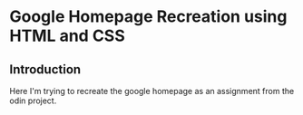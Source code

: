 # Google Homepage Recreation using HTML and CSS

## Introduction
Here I'm trying to recreate the google homepage as an assignment from the odin project.